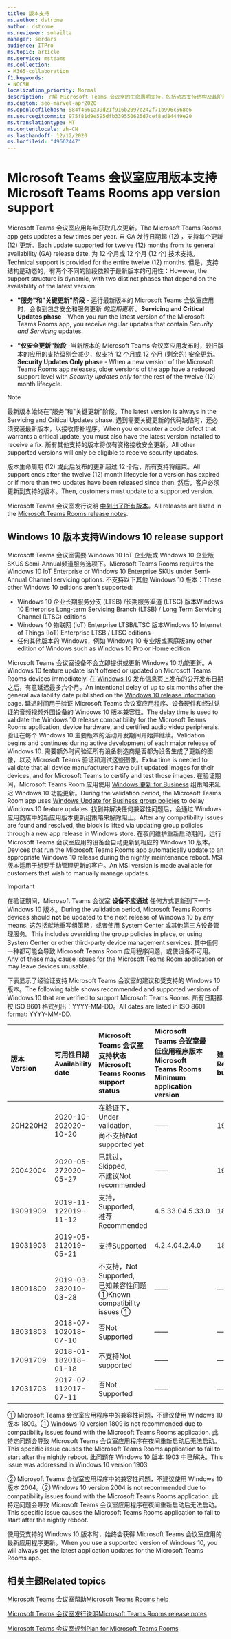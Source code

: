 ```yaml
---
title: 版本支持
ms.author: dstrome
author: dstrome
ms.reviewer: sohailta
manager: serdars
audience: ITPro
ms.topic: article
ms.service: msteams
ms.collection:
- M365-collaboration
f1.keywords:
- NOCSH
localization_priority: Normal
description: 了解 Microsoft Teams 会议室的生命周期支持，包括动态支持结构及其阶段。
ms.custom: seo-marvel-apr2020
ms.openlocfilehash: 584f4661a39d21f916b2097c242f71b996c568e6
ms.sourcegitcommit: 975f81d9e595dfb339550625d7cef8ad84449e20
ms.translationtype: MT
ms.contentlocale: zh-CN
ms.lasthandoff: 12/12/2020
ms.locfileid: "49662447"
---
```

# <a name="microsoft-teams-rooms-app-version-support"></a><span data-ttu-id="9fa9f-103">Microsoft Teams 会议室应用版本支持</span><span class="sxs-lookup"><span data-stu-id="9fa9f-103">Microsoft Teams Rooms app version support</span></span>
 
<span data-ttu-id="9fa9f-104">Microsoft Teams 会议室应用每年获取几次更新。</span><span class="sxs-lookup"><span data-stu-id="9fa9f-104">The Microsoft Teams Rooms app gets updates a few times per year.</span></span> <span data-ttu-id="9fa9f-105">自 GA 发行日期起 (12) ，支持每个更新 (12) 更新。</span><span class="sxs-lookup"><span data-stu-id="9fa9f-105">Each update supported for twelve (12) months from its general availability (GA) release date.</span></span> <span data-ttu-id="9fa9f-106">为 12 个月或 12 个月 (12 个) 技术支持。</span><span class="sxs-lookup"><span data-stu-id="9fa9f-106">Technical support is provided for the entire twelve (12) months.</span></span> <span data-ttu-id="9fa9f-107">但是，支持结构是动态的，有两个不同的阶段依赖于最新版本的可用性：</span><span class="sxs-lookup"><span data-stu-id="9fa9f-107">However, the support structure is dynamic, with two distinct phases that depend on the availability of the latest version:</span></span>

- <span data-ttu-id="9fa9f-108">**"服务"和"关键更新"阶段** \- 运行最新版本的 Microsoft Teams 会议室应用时，会收到包含安全和服务更新 *的定期更新* 。</span><span class="sxs-lookup"><span data-stu-id="9fa9f-108">**Servicing and Critical Updates phase** \- When you run the latest version of the Microsoft Teams Rooms app, you receive regular updates that contain *Security and Servicing* updates.</span></span>

- <span data-ttu-id="9fa9f-109">**"仅安全更新"阶段** \-当新版本的 Microsoft Teams 会议室应用发布时，较旧版本的应用的支持级别会减少，仅支持 12 个月或 12 个月 (剩余的) 安全更新。 </span><span class="sxs-lookup"><span data-stu-id="9fa9f-109">**Security Updates Only phase** \- When a new version of the Microsoft Teams Rooms app releases, older versions of the app have a reduced support level with *Security updates only* for the rest of the twelve (12) month lifecycle.</span></span>

> [!NOTE]
> <span data-ttu-id="9fa9f-110">最新版本始终在"服务"和"关键更新"阶段。</span><span class="sxs-lookup"><span data-stu-id="9fa9f-110">The latest version is always in the Servicing and Critical Updates phase.</span></span> <span data-ttu-id="9fa9f-111">遇到需要关键更新的代码缺陷时，还必须安装最新版本，以接收修补程序。</span><span class="sxs-lookup"><span data-stu-id="9fa9f-111">When you encounter a code defect that warrants a critical update, you must also have the latest version installed to receive a fix.</span></span> <span data-ttu-id="9fa9f-112">所有其他支持的版本将仅有资格接收安全更新。</span><span class="sxs-lookup"><span data-stu-id="9fa9f-112">All other supported versions will only be eligible to receive security updates.</span></span>

<span data-ttu-id="9fa9f-113">版本生命周期 (12) 或此后发布的更新超过 12 个后，所有支持将结束。</span><span class="sxs-lookup"><span data-stu-id="9fa9f-113">All support ends after the twelve (12) month lifecycle for a version has expired or if more than two updates have been released since then.</span></span> <span data-ttu-id="9fa9f-114">然后，客户必须更新到支持的版本。</span><span class="sxs-lookup"><span data-stu-id="9fa9f-114">Then, customers must update to a supported version.</span></span>

<span data-ttu-id="9fa9f-115">Microsoft Teams 会议室发行说明 [中列出了所有版本](rooms-release-note.md)。</span><span class="sxs-lookup"><span data-stu-id="9fa9f-115">All releases are listed in the [Microsoft Teams Rooms release notes](rooms-release-note.md).</span></span>

## <a name="windows-10-release-support"></a><span data-ttu-id="9fa9f-116">Windows 10 版本支持</span><span class="sxs-lookup"><span data-stu-id="9fa9f-116">Windows 10 release support</span></span>

<span data-ttu-id="9fa9f-117">Microsoft Teams 会议室需要 Windows 10 IoT 企业版或 Windows 10 企业版 SKUS Semi-Annual频道服务选项下。</span><span class="sxs-lookup"><span data-stu-id="9fa9f-117">Microsoft Teams Rooms requires the  Windows 10 IoT Enterprise or Windows 10 Enterprise SKUs under Semi-Annual Channel servicing options.</span></span> <span data-ttu-id="9fa9f-118">不支持以下其他 Windows 10 版本：</span><span class="sxs-lookup"><span data-stu-id="9fa9f-118">These other Windows 10 editions aren't supported:</span></span>

- <span data-ttu-id="9fa9f-119">Windows 10 企业长期服务分支 (LTSB) /长期服务渠道 (LTSC) 版本</span><span class="sxs-lookup"><span data-stu-id="9fa9f-119">Windows 10 Enterprise Long-term Servicing Branch (LTSB) / Long Term Servicing Channel (LTSC) editions</span></span>
- <span data-ttu-id="9fa9f-120">Windows 10 物联网 (IoT) Enterprise LTSB/LTSC 版本</span><span class="sxs-lookup"><span data-stu-id="9fa9f-120">Windows 10 Internet of Things (IoT) Enterprise LTSB / LTSC editions</span></span>
- <span data-ttu-id="9fa9f-121">任何其他版本的 Windows，例如 Windows 10 专业版或家庭版</span><span class="sxs-lookup"><span data-stu-id="9fa9f-121">any other edition of Windows such as Windows 10 Pro or Home edition</span></span>

<span data-ttu-id="9fa9f-122">Microsoft Teams 会议室设备不会立即提供或更新 Windows 10 功能更新。</span><span class="sxs-lookup"><span data-stu-id="9fa9f-122">A Windows 10 feature update isn't offered or updated on Microsoft Teams Rooms devices immediately.</span></span> <span data-ttu-id="9fa9f-123">在 [Windows 10](https://docs.microsoft.com/windows/release-information/) 发布信息页上发布的公开发布日期之后，有意延迟最多六个月。</span><span class="sxs-lookup"><span data-stu-id="9fa9f-123">An intentional delay of up to six months after the general availability date published on the [Windows 10 release information](https://docs.microsoft.com/windows/release-information/) page.</span></span> <span data-ttu-id="9fa9f-124">延迟时间用于验证 Microsoft Teams 会议室应用程序、设备硬件和经过认证的音频视频外围设备的 Windows 10 版本兼容性。</span><span class="sxs-lookup"><span data-stu-id="9fa9f-124">The delay time is used to validate the Windows 10 release compatibility for the Microsoft Teams Rooms application, device hardware, and certified audio video peripherals.</span></span> <span data-ttu-id="9fa9f-125">验证在每个 Windows 10 主要版本的活动开发期间开始并继续。</span><span class="sxs-lookup"><span data-stu-id="9fa9f-125">Validation begins and continues during active development of each major release of Windows 10.</span></span> <span data-ttu-id="9fa9f-126">需要额外时间验证所有设备制造商是否都为设备生成了更新的图像，以及 Microsoft Teams 验证和测试这些图像。</span><span class="sxs-lookup"><span data-stu-id="9fa9f-126">Extra time is needed to validate that all device manufacturers have built updated images for their devices, and for Microsoft Teams to certify and test those images.</span></span> <span data-ttu-id="9fa9f-127">在验证期间，Microsoft Teams Room 应用使用  [Windows 更新 for Business](https://docs.microsoft.com/windows/deployment/update/waas-manage-updates-wufb) 组策略来延迟 Windows 10 功能更新。</span><span class="sxs-lookup"><span data-stu-id="9fa9f-127">During the validation period, the Microsoft Teams Room app  uses  [Windows Update for Business group policies](https://docs.microsoft.com/windows/deployment/update/waas-manage-updates-wufb) to delay Windows 10 feature updates.</span></span> <span data-ttu-id="9fa9f-128">找到并解决任何兼容性问题后，会通过 Windows 应用商店中的新应用版本更新组策略来解除阻止。</span><span class="sxs-lookup"><span data-stu-id="9fa9f-128">After any compatibility issues are found and resolved, the block is lifted via updating group policies through a new app release in Windows store.</span></span> <span data-ttu-id="9fa9f-129">在夜间维护重新启动期间，运行 Microsoft Teams 会议室应用的设备会自动更新到相应的 Windows 10 版本。</span><span class="sxs-lookup"><span data-stu-id="9fa9f-129">Devices that run the Microsoft Teams Rooms app automatically update to an appropriate Windows 10 release during the nightly maintenance reboot.</span></span> <span data-ttu-id="9fa9f-130">MSI 版本适用于想要手动管理更新的客户。</span><span class="sxs-lookup"><span data-stu-id="9fa9f-130">An MSI version is made available for customers that wish to manually manage updates.</span></span>  

> [!IMPORTANT]
> <span data-ttu-id="9fa9f-131">在验证期间，Microsoft Teams 会议室 **设备不应通过** 任何方式更新到下一个 Windows 10 版本。</span><span class="sxs-lookup"><span data-stu-id="9fa9f-131">During the validation period, Microsoft Teams Rooms devices should **not** be updated to the next release of Windows 10 by any means.</span></span> <span data-ttu-id="9fa9f-132">这包括就地重写组策略，或者使用 System Center 或其他第三方设备管理服务。</span><span class="sxs-lookup"><span data-stu-id="9fa9f-132">This includes overriding the group policies in place, or using System Center or other third-party device management services.</span></span> <span data-ttu-id="9fa9f-133">其中任何一种都可能会导致 Microsoft Teams Room 应用程序问题，或使设备不可用。</span><span class="sxs-lookup"><span data-stu-id="9fa9f-133">Any of these may cause issues for the Microsoft Teams Room application or may leave devices unusable.</span></span>  

<span data-ttu-id="9fa9f-134">下表显示了经验证支持 Microsoft Teams 会议室的建议和受支持的 Windows 10 版本。</span><span class="sxs-lookup"><span data-stu-id="9fa9f-134">The following table shows recommended and supported versions of Windows 10 that are verified to support Microsoft Teams Rooms.</span></span> <span data-ttu-id="9fa9f-135">所有日期都按 ISO 8601 格式列出：YYYY-MM-DD。</span><span class="sxs-lookup"><span data-stu-id="9fa9f-135">All dates are listed in ISO 8601 format: YYYY-MM-DD.</span></span>

|<span data-ttu-id="9fa9f-136">版本</span><span class="sxs-lookup"><span data-stu-id="9fa9f-136">Version</span></span>  |<span data-ttu-id="9fa9f-137">可用性日期</span><span class="sxs-lookup"><span data-stu-id="9fa9f-137">Availability date</span></span>   |<span data-ttu-id="9fa9f-138">Microsoft Teams 会议室支持状态</span><span class="sxs-lookup"><span data-stu-id="9fa9f-138">Microsoft Teams Rooms support status</span></span>   |<span data-ttu-id="9fa9f-139">Microsoft Teams 会议室最低应用程序版本</span><span class="sxs-lookup"><span data-stu-id="9fa9f-139">Microsoft Teams Rooms Minimum application version</span></span> | <span data-ttu-id="9fa9f-140">建议的 OS 版本</span><span class="sxs-lookup"><span data-stu-id="9fa9f-140">Recommended OS build</span></span>  |
|:---  |:---       |:---                                  |:---     |:---     |
| <span data-ttu-id="9fa9f-141">20H2</span><span class="sxs-lookup"><span data-stu-id="9fa9f-141">20H2</span></span> |<span data-ttu-id="9fa9f-142">2020-10-20</span><span class="sxs-lookup"><span data-stu-id="9fa9f-142">2020-10-20</span></span> |<span data-ttu-id="9fa9f-143">在验证下，</span><span class="sxs-lookup"><span data-stu-id="9fa9f-143">Under validation,</span></span> <br/><span data-ttu-id="9fa9f-144">尚不支持</span><span class="sxs-lookup"><span data-stu-id="9fa9f-144">Not supported yet</span></span>|<span data-ttu-id="9fa9f-145">&#x2014;</span><span class="sxs-lookup"><span data-stu-id="9fa9f-145">&#x2014;</span></span> |<span data-ttu-id="9fa9f-146">19042.572</span><span class="sxs-lookup"><span data-stu-id="9fa9f-146">19042.572</span></span> |
| <span data-ttu-id="9fa9f-147">2004</span><span class="sxs-lookup"><span data-stu-id="9fa9f-147">2004</span></span> |<span data-ttu-id="9fa9f-148">2020-05-27</span><span class="sxs-lookup"><span data-stu-id="9fa9f-148">2020-05-27</span></span> |<span data-ttu-id="9fa9f-149">已跳过，</span><span class="sxs-lookup"><span data-stu-id="9fa9f-149">Skipped,</span></span> <br/> <span data-ttu-id="9fa9f-150">不建议</span><span class="sxs-lookup"><span data-stu-id="9fa9f-150">Not recommended</span></span>|<span data-ttu-id="9fa9f-151">&#x2014;</span><span class="sxs-lookup"><span data-stu-id="9fa9f-151">&#x2014;</span></span> |<span data-ttu-id="9fa9f-152">19041.264</span><span class="sxs-lookup"><span data-stu-id="9fa9f-152">19041.264</span></span> |
| <span data-ttu-id="9fa9f-153">1909</span><span class="sxs-lookup"><span data-stu-id="9fa9f-153">1909</span></span> |<span data-ttu-id="9fa9f-154">2019-11-12</span><span class="sxs-lookup"><span data-stu-id="9fa9f-154">2019-11-12</span></span> |<span data-ttu-id="9fa9f-155">支持，</span><span class="sxs-lookup"><span data-stu-id="9fa9f-155">Supported,</span></span> <br/><span data-ttu-id="9fa9f-156">推荐</span><span class="sxs-lookup"><span data-stu-id="9fa9f-156">Recommended</span></span> |<span data-ttu-id="9fa9f-157">4.5.33.0</span><span class="sxs-lookup"><span data-stu-id="9fa9f-157">4.5.33.0</span></span> |<span data-ttu-id="9fa9f-158">18363.418</span><span class="sxs-lookup"><span data-stu-id="9fa9f-158">18363.418</span></span>  |
| <span data-ttu-id="9fa9f-159">1903</span><span class="sxs-lookup"><span data-stu-id="9fa9f-159">1903</span></span> |<span data-ttu-id="9fa9f-160">2019-05-21</span><span class="sxs-lookup"><span data-stu-id="9fa9f-160">2019-05-21</span></span> |<span data-ttu-id="9fa9f-161">支持</span><span class="sxs-lookup"><span data-stu-id="9fa9f-161">Supported</span></span>  |<span data-ttu-id="9fa9f-162">4.2.4.0</span><span class="sxs-lookup"><span data-stu-id="9fa9f-162">4.2.4.0</span></span> |<span data-ttu-id="9fa9f-163">18362.356</span><span class="sxs-lookup"><span data-stu-id="9fa9f-163">18362.356</span></span> |
| <span data-ttu-id="9fa9f-164">1809</span><span class="sxs-lookup"><span data-stu-id="9fa9f-164">1809</span></span> |<span data-ttu-id="9fa9f-165">2019-03-28</span><span class="sxs-lookup"><span data-stu-id="9fa9f-165">2019-03-28</span></span> |<span data-ttu-id="9fa9f-166">不支持，</span><span class="sxs-lookup"><span data-stu-id="9fa9f-166">Not Supported,</span></span> <br/><span data-ttu-id="9fa9f-167">已知兼容性问题&#x2780;</span><span class="sxs-lookup"><span data-stu-id="9fa9f-167">Known compatibility issues &#x2780;</span></span>|<span data-ttu-id="9fa9f-168">&#x2014;</span><span class="sxs-lookup"><span data-stu-id="9fa9f-168">&#x2014;</span></span> |<span data-ttu-id="9fa9f-169">&#x2014;</span><span class="sxs-lookup"><span data-stu-id="9fa9f-169">&#x2014;</span></span> |
| <span data-ttu-id="9fa9f-170">1803</span><span class="sxs-lookup"><span data-stu-id="9fa9f-170">1803</span></span> |<span data-ttu-id="9fa9f-171">2018-07-10</span><span class="sxs-lookup"><span data-stu-id="9fa9f-171">2018-07-10</span></span> |<span data-ttu-id="9fa9f-172">否</span><span class="sxs-lookup"><span data-stu-id="9fa9f-172">Not Supported</span></span>                             |<span data-ttu-id="9fa9f-173">&#x2014;</span><span class="sxs-lookup"><span data-stu-id="9fa9f-173">&#x2014;</span></span>  |<span data-ttu-id="9fa9f-174">&#x2014;</span><span class="sxs-lookup"><span data-stu-id="9fa9f-174">&#x2014;</span></span> |
| <span data-ttu-id="9fa9f-175">1709</span><span class="sxs-lookup"><span data-stu-id="9fa9f-175">1709</span></span> |<span data-ttu-id="9fa9f-176">2018-01-18</span><span class="sxs-lookup"><span data-stu-id="9fa9f-176">2018-01-18</span></span> |<span data-ttu-id="9fa9f-177">不支持</span><span class="sxs-lookup"><span data-stu-id="9fa9f-177">Not supported</span></span>                         |<span data-ttu-id="9fa9f-178">&#x2014;</span><span class="sxs-lookup"><span data-stu-id="9fa9f-178">&#x2014;</span></span> |<span data-ttu-id="9fa9f-179">&#x2014;</span><span class="sxs-lookup"><span data-stu-id="9fa9f-179">&#x2014;</span></span> |
| <span data-ttu-id="9fa9f-180">1703</span><span class="sxs-lookup"><span data-stu-id="9fa9f-180">1703</span></span> |<span data-ttu-id="9fa9f-181">2017-07-11</span><span class="sxs-lookup"><span data-stu-id="9fa9f-181">2017-07-11</span></span> |<span data-ttu-id="9fa9f-182">否</span><span class="sxs-lookup"><span data-stu-id="9fa9f-182">Not Supported</span></span>                         |<span data-ttu-id="9fa9f-183">&#x2014;</span><span class="sxs-lookup"><span data-stu-id="9fa9f-183">&#x2014;</span></span> |<span data-ttu-id="9fa9f-184">&#x2014;</span><span class="sxs-lookup"><span data-stu-id="9fa9f-184">&#x2014;</span></span> |

<span data-ttu-id="9fa9f-185">&#x2780; Microsoft Teams 会议室应用程序中的兼容性问题，不建议使用 Windows 10 版本 1809。</span><span class="sxs-lookup"><span data-stu-id="9fa9f-185">&#x2780; Windows 10 version 1809 is not recommended due to compatibility issues found with the Microsoft Teams Rooms application.</span></span> <span data-ttu-id="9fa9f-186">此特定问题会导致 Microsoft Teams 会议室应用程序在夜间重新启动后无法启动。</span><span class="sxs-lookup"><span data-stu-id="9fa9f-186">This specific issue causes the Microsoft Teams Rooms application to fail to start after the nightly reboot.</span></span> <span data-ttu-id="9fa9f-187">此问题在 Windows 10 版本 1903 中已解决。</span><span class="sxs-lookup"><span data-stu-id="9fa9f-187">This issue was addressed in  Windows 10 version 1903.</span></span>  

<span data-ttu-id="9fa9f-188">&#x2781; Microsoft Teams 会议室应用程序中的兼容性问题，不建议使用 Windows 10 版本 2004。</span><span class="sxs-lookup"><span data-stu-id="9fa9f-188">&#x2781; Windows 10 version 2004 is not recommended due to compatibility issues found with the Microsoft Teams Rooms application.</span></span> <span data-ttu-id="9fa9f-189">此特定问题会导致 Microsoft Teams 会议室应用程序在夜间重新启动后无法启动。</span><span class="sxs-lookup"><span data-stu-id="9fa9f-189">This specific issue causes the Microsoft Teams Rooms application to fail to start after the nightly reboot.</span></span> 

<span data-ttu-id="9fa9f-190">使用受支持的 Windows 10 版本时，始终会获得 Microsoft Teams 会议室应用的最新应用程序更新。</span><span class="sxs-lookup"><span data-stu-id="9fa9f-190">When you use a supported version of Windows 10, you will always get the latest application updates for the Microsoft Teams Rooms app.</span></span>  

## <a name="related-topics"></a><span data-ttu-id="9fa9f-191">相关主题</span><span class="sxs-lookup"><span data-stu-id="9fa9f-191">Related topics</span></span>

[<span data-ttu-id="9fa9f-192">Microsoft Teams 会议室帮助</span><span class="sxs-lookup"><span data-stu-id="9fa9f-192">Microsoft Teams Rooms help</span></span>](https://support.office.com/article/Skype-Room-Systems-version-2-help-e667f40e-5aab-40c1-bd68-611fe0002ba2)

[<span data-ttu-id="9fa9f-193">Microsoft Teams 会议室发行说明</span><span class="sxs-lookup"><span data-stu-id="9fa9f-193">Microsoft Teams Rooms release notes</span></span>](rooms-release-note.md)

[<span data-ttu-id="9fa9f-194">Microsoft Teams 会议室规划</span><span class="sxs-lookup"><span data-stu-id="9fa9f-194">Plan for Microsoft Teams Rooms</span></span>](rooms-plan.md)
